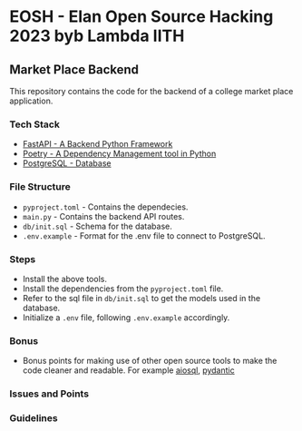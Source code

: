 # EOSH - Elan Open Source Hacking 2023 byb Lambda IITH

## Market Place Backend

This repository contains the code for the backend of a college market place application.

### Tech Stack

- [FastAPI - A Backend Python Framework](https://fastapi.tiangolo.com/?h=installation#installation)
- [Poetry - A Dependency Management tool in Python](https://python-poetry.org/docs/basic-usage/)
- [PostgreSQL - Database](https://www.postgresql.org)

### File Structure

- `pyproject.toml` - Contains the dependecies.
- `main.py` - Contains the backend API routes.
- `db/init.sql` - Schema for the database.
- `.env.example` - Format for the .env file to connect to PostgreSQL.

### Steps

- Install the above tools. </br>
- Install the dependencies from the `pyproject.toml` file. </br>
- Refer to the sql file in `db/init.sql` to get the models used in the database.
- Initialize a `.env` file, following `.env.example` accordingly.

### Bonus

- Bonus points for making use of other open source tools to make the code cleaner and readable. For example [aiosql](https://nackjicholson.github.io/aiosql/), [pydantic](https://docs.pydantic.dev)

### Issues and Points

### Guidelines
